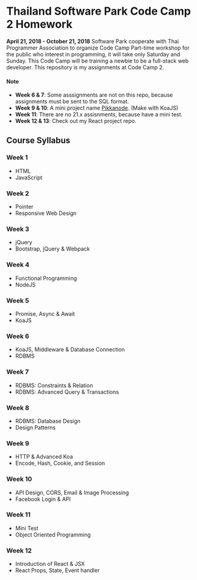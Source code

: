 # Thailand Software Park Code Camp 2 Homework
**April 21, 2018 - October 21, 2018**
Software Park cooperate with Thai Programmer Association to organize Code Camp Part-time workshop for the public who interest in 
programming, it will take only Saturday and Sunday. This Code Camp will be training a newbie to be a full-stack web developer. 
This repository is my assignments at Code Camp 2.

#### Note
* **Week 6 & 7**: Some asssignments are not on this repo, because assignments must be sent to the SQL format.
* **Week 9 & 10**: A mini project name [Pikkanode](https://github.com/EpicHigh/pikkanode). (Make with KoaJS)
* **Week 11**: There are no 21.x assisnments, because have a mini test.
* **Week 12 & 13**: Check out my React project repo.
## Course Syllabus
### Week 1 
- HTML
- JavaScript
### Week 2
- Pointer
- Responsive Web Design
### Week 3
- jQuery
- Bootstrap, jQuery & Webpack
### Week 4
- Functional Programming
- NodeJS
### Week 5
- Promise, Async & Await
- KoaJS
### Week 6
- KoaJS, Middleware & Database Connection
- RDBMS
### Week 7
- RDBMS: Constraints & Relation
- RDBMS: Advanced Query & Transactions
### Week 8
- RDBMS: Database Design
- Design Patterns
### Week 9
- HTTP & Advanced Koa
- Encode, Hash, Cookie, and Session
### Week 10
- API Design, CORS, Email & Image Processing
- Facebook Login & API
### Week 11
- Mini Test
- Object Oriented Programming
### Week 12
- Introduction of React & JSX
- React Props, State, Event handler
